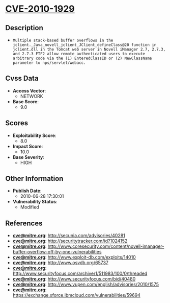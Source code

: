 
# [CVE-2010-1929](http://secunia.com/advisories/40281)

## Description

- `Multiple stack-based buffer overflows in the jclient._Java_novell_jclient_JClient_defineClass@20 function in jclient.dll in the Tomcat web server in Novell iManager 2.7, 2.7.3, and 2.7.3 FTF2 allow remote authenticated users to execute arbitrary code via the (1) EnteredClassID or (2) NewClassName parameter to nps/servlet/webacc.`

## Cvss Data

- **Access Vector**:
  - NETWORK
- **Base Score**:
  - 9.0

## Scores

- **Exploitability Score**:
  - 8.0
- **Impact Score**:
  - 10.0
- **Base Severity**:
  - HIGH

## Other Information

- **Publish Date**:
  - 2010-06-28 17:30:01
- **Vulnerability Status**:
  - Modified

## References

- **cve@mitre.org**: http://secunia.com/advisories/40281
- **cve@mitre.org**: http://securitytracker.com/id?1024152
- **cve@mitre.org**: http://www.coresecurity.com/content/novell-imanager-buffer-overflow-off-by-one-vulnerabilities
- **cve@mitre.org**: http://www.exploit-db.com/exploits/14010
- **cve@mitre.org**: http://www.osvdb.org/65737
- **cve@mitre.org**: http://www.securityfocus.com/archive/1/511983/100/0/threaded
- **cve@mitre.org**: http://www.securityfocus.com/bid/40480
- **cve@mitre.org**: http://www.vupen.com/english/advisories/2010/1575
- **cve@mitre.org**: https://exchange.xforce.ibmcloud.com/vulnerabilities/59694
